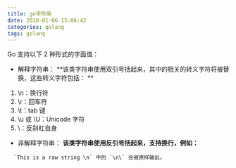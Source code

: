 ```yaml
---
title: go字符串
date: 2018-01-06 15:06:42
categories: golang
tags: golang
---
```


Go 支持以下 2 种形式的字面值：
* 解释字符串：
**该类字符串使用双引号括起来，其中的相关的转义字符将被替换，这些转义字符包括： **
1. \n：换行符
2. \r：回车符
3. \t：tab 键
4. \u 或 \U：Unicode 字符
5. \\：反斜杠自身
* 非解释字符串：
**该类字符串使用反引号括起来，支持换行，例如：**
```
  `This is a raw string \n` 中的 `\n\` 会被原样输出。
```
